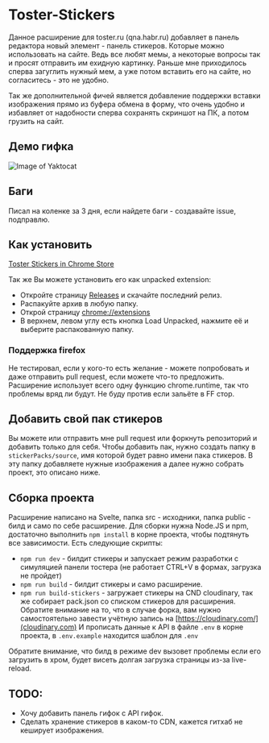  # Toster-Stickers
Данное расширение для toster.ru (qna.habr.ru) добавляет в панель редактора новый элемент - панель стикеров. Которые можно использовать на сайте.
Ведь все любят мемы, а некоторые вопросы так и просят отправить им ехидную картинку. Раньше мне приходилось сперва загуглить нужный мем, а уже потом вставить его на сайте, но согласитесь - это не удобно.

Так же дополнительной фичей является добавление поддержки вставки изображения прямо из буфера обмена в форму, что очень удобно и избавляет от надобности сперва сохранять скриншот на ПК, а потом грузить на сайт.

## Демо гифка
![Image of Yaktocat](https://github.com/d0kur0/toster-stickers/blob/master/screenshots/ezgif-5-36bbbc88ebc8.gif?raw=true)

## Баги
Писал на коленке за 3 дня, если найдете баги - создавайте issue, подправлю.

## Как установить
[Toster Stickers in Chrome Store](https://chrome.google.com/webstore/detail/toster-stickers/biohplimnkjgemnkkhdbjenjkngnbpkp?hl=ru)

Так же Вы можете установить его как unpacked extension:

- Откройте страницу [Releases](https://github.com/d0kur0/toster-stickers/releases) и скачайте последний релиз.
- Распакуйте архив в любую папку.
- Открой страницу [chrome://extensions](chrome://extensions)
- В верхнем, левом углу есть кнопка Load Unpacked, нажмите её и выберите распакованную папку.

### Поддержка firefox
Не тестировал, если у кого-то есть желание - можете попробовать и даже отправить pull request, если можете что-то предложить.
Расширение использует всего одну функцию chrome.runtime, так что проблемы вряд ли будут. Не буду против если зальёте в FF стор.

## Добавить свой пак стикеров
Вы можете или отправить мне pull request или форкнуть репозиторий и добавить только для себя.
Чтобы добавить пак, нужно создать папку в ``stickerPacks/source``, имя которой будет равно имени пака стикеров.
В эту папку добавляете нужные изображения а далее нужно собрать проект, это описано ниже.

## Сборка проекта
Расширение написано на Svelte, папка src - исходники, папка public - билд и само по себе расширение.
Для сборки нужна Node.JS и npm, достаточно выполнить ``npm install`` в корне проекта, чтобы подтянуть все зависимости.
Есть следующие скрипты:
- ``npm run dev`` - билдит стикеры и запускает режим разработки с симуляцией панели тостера (не работает CTRL+V в формах, загрузка не пройдет)
- ``npm run build`` - билдит стикеры и само расширение.
- ``npm run build-stickers`` - загружает стикеры на CND cloudinary, так же собирает pack.json со списком стикеров для расширения.
Обратите внимание на то, что в случае форка, вам нужно самостоятельно завести учётную запись на [https://cloudinary.com/](cloudinary.com)
И прописать данные к API в файле ``.env`` в корне проекта, в ``.env.example`` находится шаблон для ``.env``

Обратите внимание, что билд в режиме dev вызовет проблемы если его загрузить в хром, будет висеть долгая загрузка страницы из-за live-reload.

## TODO:
- Хочу добавить панель гифок с API гифок.
- Сделать хранение стикеров в каком-то CDN, кажется гитхаб не кеширует изображения.
